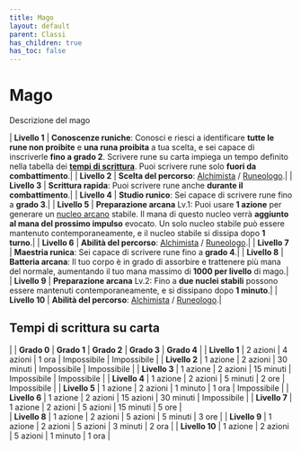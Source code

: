 ```yaml
---
title: Mago
layout: default
parent: Classi
has_children: true
has_toc: false
---
```


# **Mago**

Descrizione del mago

| **Livello 1** | **Conoscenze runiche**: Conosci e riesci a identificare **tutte le rune non proibite** e **una runa proibita** a tua scelta, e sei capace di inscriverle **fino a grado 2**. Scrivere rune su carta impiega un tempo definito nella tabella dei [**tempi di scrittura**](#tempi-di-scrittura-su-carta). Puoi scrivere rune solo **fuori da combattimento**.|
| **Livello 2** | **Scelta del percorso**: [Alchimista](./alchemist) / [Runeologo](./runemaster).|
| **Livello 3** | **Scrittura rapida**: Puoi scrivere rune anche **durante il combattimento**.|
| **Livello 4** | **Studio runico**: Sei capace di scrivere rune fino a **grado 3**.|
| **Livello 5** | **Preparazione arcana** Lv.1: Puoi usare **1 azione** per generare un [nucleo arcano](/runes/arcane-core) stabile. Il mana di questo nucleo verrà **aggiunto al mana del prossimo impulso** evocato. Un solo nucleo stabile può essere mantenuto contemporaneamente, e il nucleo stabile si dissipa dopo **1 turno**.|
| **Livello 6** | **Abilità del percorso**: [Alchimista](./alchemist) / [Runeologo](./runemaster).|
| **Livello 7** | **Maestria runica**: Sei capace di scrivere rune fino a **grado 4**.|
| **Livello 8** | **Batteria arcana**: Il tuo corpo è in grado di assorbire e trattenere più mana del normale, aumentando il tuo mana massimo di **1000 per livello** di mago.|
| **Livello 9** | **Preparazione arcana** Lv.2: Fino a **due nuclei stabili** possono essere mantenuti contemporaneamente, e si dissipano dopo **1 minuto**.|
| **Livello 10** | **Abilità del percorso**: [Alchimista](./alchemist) / [Runeologo](./runemaster).|

## Tempi di scrittura su carta

|                | **Grado 0**  | **Grado 1**   | **Grado 2**   | **Grado 3**   | **Grado 4**   |
| **Livello 1**  | 2 azioni     | 4 azioni      | 1 ora         | Impossibile   | Impossibile   |
| **Livello 2**  | 1 azione     | 2 azioni      | 30 minuti     | Impossibile   | Impossibile   |
| **Livello 3**  | 1 azione     | 2 azioni      | 15 minuti     | Impossibile   | Impossibile   |
| **Livello 4**  | 1 azione     | 2 azioni      | 5 minuti      | 2 ore         | Impossibile   |
| **Livello 5**  | 1 azione     | 2 azioni      | 1 minuto      | 1 ora         | Impossibile   |
| **Livello 6**  | 1 azione     | 2 azioni      | 15 azioni     | 30 minuti     | Impossibile   |
| **Livello 7**  | 1 azione     | 2 azioni      | 5 azioni      | 15 minuti     | 5 ore         |         
| **Livello 8**  | 1 azione     | 2 azioni      | 5 azioni      | 5 minuti      | 3 ore         |
| **Livello 9**  | 1 azione     | 2 azioni      | 5 azioni      | 3 minuti      | 2 ora         |
| **Livello 10** | 1 azione     | 2 azioni      | 5 azioni      | 1 minuto      | 1 ora         |